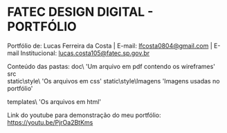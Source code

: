 # FATEC DESIGN DIGITAL - PORTFÓLIO
Portfólio de: Lucas Ferreira da Costa | E-mail: lfcosta0804@gmail.com | E-mail Institucional: lucas.costa105@fatec.sp.gov.br

Conteúdo das pastas:
doc\ 'Um arquivo em pdf contendo os wireframes'
src\
  static\style\ 'Os arquivos em css'
    static\style\Imagens 'Imagens usadas no portfólio'
  
  templates\ 'Os arquivos em html'

Link do youtube para demonstração do meu portfólio:
https://youtu.be/PjrOa2BtKms
